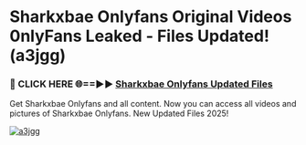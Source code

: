 # Sharkxbae Onlyfans Original Videos 0nlyFans Leaked - Files Updated! (a3jgg)

<h3>🔴 CLICK HERE 🌐==►► <a href="https://tinyurl.com/ehrbuxhb" rel="nofollow">Sharkxbae Onlyfans Updated Files</a></h3>

Get Sharkxbae Onlyfans and all content. Now you can access all videos and pictures of Sharkxbae Onlyfans. New Updated Files 2025!

[![a3jgg](https://i.imgur.com/lVYEuWS.gif)](https://tinyurl.com/ehrbuxhb)
